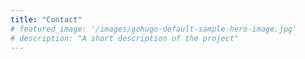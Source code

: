 ```yaml
---
title: "Contact"
# featured_image: '/images/gohugo-default-sample-hero-image.jpg'
# description: "A short description of the project"
---
```

